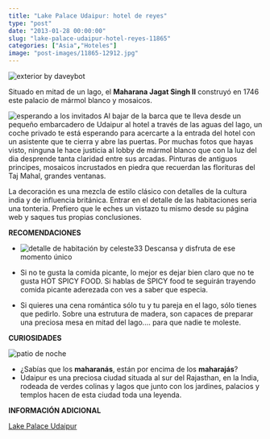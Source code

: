 ```yaml
---
title: "Lake Palace Udaipur: hotel de reyes"
type: "post"
date: "2013-01-28 00:00:00"
slug: "lake-palace-udaipur-hotel-reyes-11865"
categories: ["Asia","Hoteles"]
image: "post-images/11865-12912.jpg"
---
```


 ![exterior by daveybot](post-images/11865-12912.jpg "exterior by daveybot")

 Situado en mitad de un lago, el **Maharana Jagat Singh II** construyó en 1746 este palacio de mármol blanco y mosaicos.

 ![esperando a los invitados](post-images/11865-12905.jpg "esperando a los invitados") Al bajar de la barca que te lleva desde un pequeño embarcadero de Udaipur al hotel a través de las aguas del lago, un coche privado te está esperando para acercarte a la entrada del hotel con un asistente que te cierra y abre las puertas. Por muchas fotos que hayas visto, ninguna le hace justicia al lobby de mármol blanco que con la luz del dia desprende tanta claridad entre sus arcadas. Pinturas de antiguos principes, mosaicos incrustados en piedra que recuerdan las florituras del Taj Mahal, grandes ventanas.

 La decoración es una mezcla de estilo clásico con detalles de la cultura india y de influencia británica. Entrar en el detalle de las habitaciones seria una tonteria. Prefiero que le eches un vistazo tu mismo desde su página web y saques tus propias conclusiones.

 **RECOMENDACIONES**

- ![detalle de habitación by celeste33](post-images/11865-12906.jpg "detalle de habitación by celeste33") Descansa y disfruta de ese momento único

- Si no te gusta la comida picante, lo mejor es dejar bien claro que no te gusta HOT SPICY FOOD. Si hablas de SPICY food te seguirán trayendo comida picante aderezada con ves a saber que especia.
- Si quieres una cena romántica sólo tu y tu pareja en el lago, sólo tienes que pedirlo. Sobre una estrutura de madera, son capaces de preparar una preciosa mesa en mitad del lago.... para que nadie te moleste.

 **CURIOSIDADES**

 ![patio de noche](post-images/11865-12909.jpg "patio de noche")

- ¿Sabías que los **maharanás**, están por encima de los **maharajás**?
- Udaipur es una preciosa ciudad situada al sur del Rajasthan, en la India, rodeada de verdes colinas y lagos que junto con los jardines, palacios y templos hacen de esta ciudad toda una leyenda.

 **INFORMACIÓN ADICIONAL**

 [Lake Palace Udaipur](http://www.tajhotels.com/palace/Taj%20Lake%20Palace,Udaipur/)